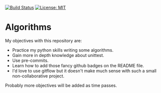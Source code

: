 [![Build Status](https://travis-ci.com/Ajordat/Algorithms.svg?token=Pckjm48mDuVXcGjbjsLk&branch=master)](https://travis-ci.com/Ajordat/Algorithms)
[![License: MIT](https://img.shields.io/badge/License-MIT-yellow.svg)](https://opensource.org/licenses/MIT)

# Algorithms

My objectives with this repository are:
 - Practice my python skills writing some algorithms.
 - Gain more in depth knowledge about unittest.
 - Use pre-commits.
 - Learn how to add those fancy github badges on the README file.
 - I'd love to use gitflow but it doesn't make much sense with such a small non-collaborative project.

Probably more objectives will be added as time passes.
